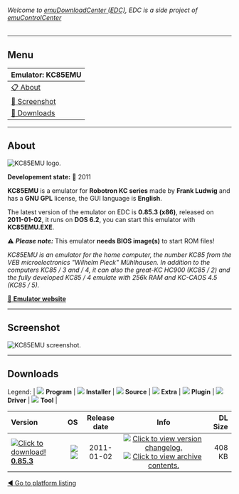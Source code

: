 ###### Welcome to [emuDownloadCenter (EDC)](https://github.com/PhoenixInteractiveNL/emuDownloadCenter/wiki/), EDC is a side project of [emuControlCenter](https://github.com/PhoenixInteractiveNL/emuControlCenter/wiki/)
***
## Menu
| **Emulator: KC85EMU** |
|:---------|
| [:clipboard: About](#about) |
| [:sunrise: Screenshot](#screenshot) |
| [:floppy_disk: Downloads](#downloads) |
***
## About
![](https://github.com/PhoenixInteractiveNL/emuDownloadCenter/wiki/images_emulator/kc85emu_logo_200.jpg "KC85EMU logo.")

**Developement state:** :red_circle: 2011

**KC85EMU** is a emulator for **Robotron KC series** made by **Frank Ludwig** and has a **GNU GPL** license, the GUI language is **English**.

The latest version of the emulator on EDC is **0.85.3 (x86)**, released on **2011-01-02**, it runs on **DOS 6.2**, you can start this emulator with **KC85EMU.EXE**.

:warning: _**Please note:**_ This emulator **needs BIOS image(s)** to start ROM files!

_KC85EMU is an emulator for the home computer, the number KC85 from the VEB microelectronics "Wilhelm Pieck" Mühlhausen. In addition to the computers KC85 / 3 and / 4, it can also the great-KC HC900 (KC85 / 2) and the fully developed KC85 / 4 emulate with 256k RAM and KC-CAOS 4.5 (KC85 / 5)._

[:link: **Emulator website**](http://www.kc85emu.de)
***
## Screenshot
![](https://raw.githubusercontent.com/PhoenixInteractiveNL/emuDownloadCenter/master/hooks/kc85emu/emulator_screen_01.jpg "KC85EMU screenshot.")
***
## Downloads
Legend: | 
![](https://raw.githubusercontent.com/wiki/PhoenixInteractiveNL/emuDownloadCenter/images_misc/icon_program_24.png) **Program** | 
![](https://raw.githubusercontent.com/wiki/PhoenixInteractiveNL/emuDownloadCenter/images_misc/icon_installer_24.png) **Installer** | 
![](https://raw.githubusercontent.com/wiki/PhoenixInteractiveNL/emuDownloadCenter/images_misc/icon_source_code_24.png) **Source** | 
![](https://raw.githubusercontent.com/wiki/PhoenixInteractiveNL/emuDownloadCenter/images_misc/icon_extra_24.png) **Extra** | 
![](https://raw.githubusercontent.com/wiki/PhoenixInteractiveNL/emuDownloadCenter/images_misc/icon_plugin_24.png) **Plugin** | 
![](https://raw.githubusercontent.com/wiki/PhoenixInteractiveNL/emuDownloadCenter/images_misc/icon_driver_24.png) **Driver** | 
![](https://raw.githubusercontent.com/wiki/PhoenixInteractiveNL/emuDownloadCenter/images_misc/icon_tool_24.png) **Tool** | 
 
| Version | OS | Release date | Info | DL Size |
|:--------|---:|:------------:|:----:|--------:|
| [![](https://raw.githubusercontent.com/wiki/PhoenixInteractiveNL/emuDownloadCenter/images_misc/icon_program_24.png "Click to download!")  **0.85.3**](https://github.com/PhoenixInteractiveNL/edc-repo0007/raw/master/kc85emu/0.85.3.7z) | ![](https://raw.githubusercontent.com/wiki/PhoenixInteractiveNL/emuDownloadCenter/images_misc/logo_dos_24.png) ![](https://raw.githubusercontent.com/wiki/PhoenixInteractiveNL/emuDownloadCenter/images_misc/icon_32-bit_24.png) | 2011-01-02 | [![](https://raw.githubusercontent.com/wiki/PhoenixInteractiveNL/emuDownloadCenter/images_misc/icon_changelog_24.png "Click to view version changelog.")](https://github.com/PhoenixInteractiveNL/edc-repo0007/blob/master/kc85emu/0.85.3_changelog.txt) [![](https://raw.githubusercontent.com/wiki/PhoenixInteractiveNL/emuDownloadCenter/images_misc/icon_contents_24.png "Click to view archive contents.")](https://github.com/PhoenixInteractiveNL/edc-repo0007/blob/master/kc85emu/0.85.3_contents.txt) | 408 KB |

[:arrow_backward: Go to platform listing](https://github.com/PhoenixInteractiveNL/emuDownloadCenter/wiki/EDC-Platform-List)
